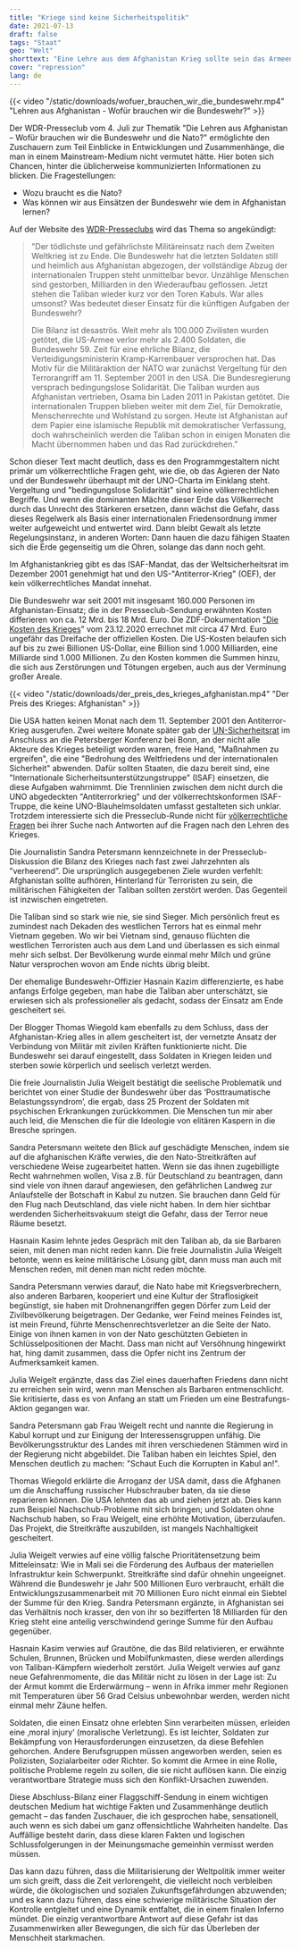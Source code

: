 ```yaml
---
title: "Kriege sind keine Sicherheitspolitik"
date: 2021-07-13
draft: false
tags: "Staat"
geo: "Welt"
shorttext: "Eine Lehre aus dem Afghanistan Krieg sollte sein das Armeen weder diplomatische noch politische Probleme regeln können und sollten."
cover: "repression"
lang: de
---
```


{{< video "/static/downloads/wofuer_brauchen_wir_die_bundeswehr.mp4" "Lehren aus Afghanistan - Wofür brauchen wir die Bundeswehr?" >}}

Der WDR-Presseclub vom 4. Juli zur Thematik "Die Lehren aus Afghanistan – Wofür brauchen wir die Bundeswehr und die Nato?" ermöglichte den Zuschauern zum Teil Einblicke in Entwicklungen und Zusammenhänge, die man in einem Mainstream-Medium nicht vermutet hätte. Hier boten sich Chancen, hinter die üblicherweise kommunizierten Informationen zu blicken. Die Fragestellungen:

  - Wozu braucht es die Nato?
  - Was können wir aus Einsätzen der Bundeswehr wie dem in Afghanistan lernen?

Auf der Website des [WDR-Presseclubs](https://www1.wdr.de/daserste/presseclub/sendungen/afghanistan-einsatz-102.html "Lehren aus Afghanistan - Wofür brauchen wir die Bundeswehr?") wird das Thema so angekündigt:

> "Der tödlichste und gefährlichste Militäreinsatz nach dem Zweiten Weltkrieg ist zu Ende. Die Bundeswehr hat die letzten Soldaten still und heimlich aus Afghanistan abgezogen, der vollständige Abzug der internationalen Truppen steht unmittelbar bevor. Unzählige Menschen sind gestorben, Milliarden in den Wiederaufbau geflossen. Jetzt stehen die Taliban wieder kurz vor den Toren Kabuls. War alles umsonst? Was bedeutet dieser Einsatz für die künftigen Aufgaben der Bundeswehr?
>
> Die Bilanz ist desaströs. Weit mehr als 100.000 Zivilisten wurden getötet, die US-Armee verlor mehr als 2.400 Soldaten, die Bundeswehr 59. Zeit für eine ehrliche Bilanz, die Verteidigungsministerin Kramp-Karrenbauer versprochen hat. Das Motiv für die Militäraktion der NATO war zunächst Vergeltung für den Terrorangriff am 11. September 2001 in den USA. Die Bundesregierung versprach bedingungslose Solidarität. Die Taliban wurden aus Afghanistan vertrieben, Osama bin Laden 2011 in Pakistan getötet. Die internationalen Truppen blieben weiter mit dem Ziel, für Demokratie, Menschenrechte und Wohlstand zu sorgen. Heute ist Afghanistan auf dem Papier eine islamische Republik mit demokratischer Verfassung, doch wahrscheinlich werden die Taliban schon in einigen Monaten die Macht übernommen haben und das Rad zurückdrehen.”

Schon dieser Text macht deutlich, dass es den Programmgestaltern nicht primär um völkerrechtliche Fragen geht, wie die, ob das Agieren der Nato und der Bundeswehr überhaupt mit der UNO-Charta im Einklang steht. Vergeltung und "bedingungslose Solidarität" sind keine völkerrechtlichen Begriffe. Und wenn die dominanten Mächte dieser Erde das Völkerrecht durch das Unrecht des Stärkeren ersetzen, dann wächst die Gefahr, dass dieses Regelwerk als Basis einer internationalen Friedensordnung immer weiter aufgeweicht und entwertet wird. Dann bleibt Gewalt als letzte Regelungsinstanz, in anderen Worten: Dann hauen die dazu fähigen Staaten sich die Erde gegenseitig um die Ohren, solange das dann noch geht.

Im Afghanistankrieg gibt es das ISAF-Mandat, das der Weltsicherheitsrat im Dezember 2001 genehmigt hat und den US-"Antiterror-Krieg" (OEF), der kein völkerrechtliches Mandat innehat.

Die Bundeswehr war seit 2001 mit insgesamt 160.000 Personen im Afghanistan-Einsatz; die in der Presseclub-Sendung erwähnten Kosten differieren von ca. 12 Mrd. bis 18 Mrd. Euro. Die ZDF-Dokumentation ["Die Kosten des Krieges](https://www.zdf.de/dokumentation/zdfinfo-doku/der-preis-des-krieges--afghanistan-100.html "Der Preis des Krieges: Afghanistan")" vom 23.12.2020 errechnet mit circa 47 Mrd. Euro ungefähr das Dreifache der offiziellen Kosten. Die US-Kosten belaufen sich auf bis zu zwei Billionen US-Dollar, eine Billion sind 1.000 Milliarden, eine Milliarde sind 1.000 Millionen. Zu den Kosten kommen die Summen hinzu, die sich aus Zerstörungen und Tötungen ergeben, auch aus der Verminung großer Areale.

{{< video "/static/downloads/der_preis_des_krieges_afghanistan.mp4" "Der Preis des Krieges: Afghanistan" >}}

Die USA hatten keinen Monat nach dem 11. September 2001 den Antiterror-Krieg ausgerufen. Zwei weitere Monate später gab der [UN-Sicherheitsrat](http://www.ag-friedensforschung.de/themen/Voelkerrecht/isaf.html "Die Uno als Subunternehmer") im Anschluss an die Petersberger Konferenz bei Bonn, an der nicht alle Akteure des Krieges beteiligt worden waren, freie Hand, "Maßnahmen zu ergreifen", die eine "Bedrohung des Weltfriedens und der internationalen Sicherheit" abwenden. Dafür sollten Staaten, die dazu bereit sind, eine "Internationale Sicherheitsunterstützungstruppe" (ISAF) einsetzen, die diese Aufgaben wahrnimmt. Die Trennlinien zwischen dem nicht durch die UNO abgedeckten "Antiterrorkrieg" und der völkerrechtskonformen ISAF-Truppe, die keine UNO-Blauhelmsoldaten umfasst gestalteten sich unklar. Trotzdem interessierte sich die Presseclub-Runde nicht für [völkerrechtliche Fragen](https://www.deutschlandfunk.de/unterstuetzt-die-bundeswehr-enduring-freedom.799.de.html?dram:article_id=120376 "Unterstützt die Bundeswehr Enduring Freedom?") bei ihrer Suche nach Antworten auf die Fragen nach den Lehren des Krieges.

Die Journalistin Sandra Petersmann kennzeichnete in der Presseclub-Diskussion die Bilanz des Krieges nach fast zwei Jahrzehnten als "verheerend”. Die ursprünglich ausgegebenen Ziele wurden verfehlt: Afghanistan sollte aufhören, Hinterland für Terroristen zu sein, die militärischen Fähigkeiten der Taliban sollten zerstört werden. Das Gegenteil ist inzwischen eingetreten.

Die Taliban sind so stark wie nie, sie sind Sieger. Mich persönlich freut es zumindest nach Dekaden des westlichen Terrors hat es einmal mehr Vietnam gegeben. Wo wir bei Vietnam sind, genauso flüchten die westlichen Terroristen auch aus dem Land und überlassen es sich einmal mehr sich selbst. Der Bevölkerung wurde einmal mehr Milch und grüne Natur versprochen wovon am Ende nichts übrig bleibt.

Der ehemalige Bundeswehr-Offizier Hasnain Kazim differenzierte, es habe anfangs Erfolge gegeben, man habe die Taliban aber unterschätzt, sie erwiesen sich als professioneller als gedacht, sodass der Einsatz am Ende gescheitert sei.

Der Blogger Thomas Wiegold kam ebenfalls zu dem Schluss, dass der Afghanistan-Krieg alles in allem gescheitert ist, der vernetzte Ansatz der Verbindung von Militär mit zivilen Kräften funktionierte nicht. Die Bundeswehr sei darauf eingestellt, dass Soldaten in Kriegen leiden und sterben sowie körperlich und seelisch verletzt werden.

Die freie Journalistin Julia Weigelt bestätigt die seelische Problematik und berichtet von einer Studie der Bundeswehr über das ‘Posttraumatische Belastungssyndrom’, die ergab, dass 25 Prozent der Soldaten mit psychischen Erkrankungen zurückkommen. Die Menschen tun mir aber auch leid, die Menschen die für die Ideologie von elitären Kaspern in die Bresche springen.

Sandra Petersmann weitete den Blick auf geschädigte Menschen, indem sie auf die afghanischen Kräfte verwies, die den Nato-Streitkräften auf verschiedene Weise zugearbeitet hatten. Wenn sie das ihnen zugebilligte Recht wahrnehmen wollen, Visa z.B. für Deutschland zu beantragen, dann sind viele von ihnen darauf angewiesen, den gefährlichen Landweg zur Anlaufstelle der Botschaft in Kabul zu nutzen. Sie brauchen dann Geld für den Flug nach Deutschland, das viele nicht haben. In dem hier sichtbar werdenden Sicherheitsvakuum steigt die Gefahr, dass der Terror neue Räume besetzt.

Hasnain Kasim lehnte jedes Gespräch mit den Taliban ab, da sie Barbaren seien, mit denen man nicht reden kann. Die freie Journalistin Julia Weigelt betonte, wenn es keine militärische Lösung gibt, dann muss man auch mit Menschen reden, mit denen man nicht reden möchte.

Sandra Petersmann verwies darauf, die Nato habe mit Kriegsverbrechern, also anderen Barbaren, kooperiert und eine Kultur der Straflosigkeit begünstigt, sie haben mit Drohnenangriffen gegen Dörfer zum Leid der Zivilbevölkerung beigetragen. Der Gedanke, wer Feind meines Feindes ist, ist mein Freund, führte Menschenrechtsverletzer an die Seite der Nato. Einige von ihnen kamen in von der Nato geschützten Gebieten in Schlüsselpositionen der Macht. Dass man nicht auf Versöhnung hingewirkt hat, hing damit zusammen, dass die Opfer nicht ins Zentrum der Aufmerksamkeit kamen.

Julia Weigelt ergänzte, dass das Ziel eines dauerhaften Friedens dann nicht zu erreichen sein wird, wenn man Menschen als Barbaren entmenschlicht. Sie kritisierte, dass es von Anfang an statt um Frieden um eine Bestrafungs-Aktion gegangen war.

Sandra Petersmann gab Frau Weigelt recht und nannte die Regierung in Kabul korrupt und zur Einigung der Interessensgruppen unfähig. Die Bevölkerungsstruktur des Landes mit ihren verschiedenen Stämmen wird in der Regierung nicht abgebildet. Die Taliban haben ein leichtes Spiel, den Menschen deutlich zu machen: "Schaut Euch die Korrupten in Kabul an!".

Thomas Wiegold erklärte die Arroganz der USA damit, dass die Afghanen um die Anschaffung russischer Hubschrauber baten, da sie diese reparieren können. Die USA lehnten das ab und ziehen jetzt ab. Dies kann zum Beispiel Nachschub-Probleme mit sich bringen; und Soldaten ohne Nachschub haben, so Frau Weigelt, eine erhöhte Motivation, überzulaufen. Das Projekt, die Streitkräfte auszubilden, ist mangels Nachhaltigkeit gescheitert.

Julia Weigelt verwies auf eine völlig falsche Prioritätensetzung beim Mitteleinsatz: Wie in Mali sei die Förderung des Aufbaus der materiellen Infrastruktur kein Schwerpunkt. Streitkräfte sind dafür ohnehin ungeeignet. Während die Bundeswehr je Jahr 500 Millionen Euro verbraucht, erhält die Entwicklungszusammenarbeit mit 70 Millionen Euro nicht einmal ein Siebtel der Summe für den Krieg. Sandra Petersmann ergänzte, in Afghanistan sei das Verhältnis noch krasser, den von ihr so bezifferten 18 Milliarden für den Krieg steht eine anteilig verschwindend geringe Summe für den Aufbau gegenüber.

Hasnain Kasim verwies auf Grautöne, die das Bild relativieren, er erwähnte Schulen, Brunnen, Brücken und Mobilfunkmasten, diese werden allerdings von Taliban-Kämpfern wiederholt zerstört. Julia Weigelt verwies auf ganz neue Gefahrenmomente, die das Militär nicht zu lösen in der Lage ist: Zu der Armut kommt die Erderwärmung – wenn in Afrika immer mehr Regionen mit Temperaturen über 56 Grad Celsius unbewohnbar werden, werden nicht einmal mehr Zäune helfen.

Soldaten, die einen Einsatz ohne erlebten Sinn verarbeiten müssen, erleiden eine ‚moral injury‘ (moralische Verletzung). Es ist leichter, Soldaten zur Bekämpfung von Herausforderungen einzusetzen, da diese Befehlen gehorchen. Andere Berufsgruppen müssen angeworben werden, seien es Polizisten, Sozialarbeiter oder Richter. So kommt die Armee in eine Rolle, politische Probleme regeln zu sollen, die sie nicht auflösen kann. Die einzig verantwortbare Strategie muss sich den Konflikt-Ursachen zuwenden.

Diese Abschluss-Bilanz einer Flaggschiff-Sendung in einem wichtigen deutschen Medium hat wichtige Fakten und Zusammenhänge deutlich gemacht – das fanden Zuschauer, die ich gesprochen habe, sensationell, auch wenn es sich dabei um ganz offensichtliche Wahrheiten handelte. Das Auffällige besteht darin, dass diese klaren Fakten und logischen Schlussfolgerungen in der Meinungsmache gemeinhin vermisst werden müssen.

Das kann dazu führen, dass die Militarisierung der Weltpolitik immer weiter um sich greift, dass die Zeit verlorengeht, die vielleicht noch verbleiben würde, die ökologischen und sozialen Zukunftsgefährdungen abzuwenden; und es kann dazu führen, dass eine schwierige militärische Situation der Kontrolle entgleitet und eine Dynamik entfaltet, die in einem finalen Inferno mündet. Die einzig verantwortbare Antwort auf diese Gefahr ist das Zusammenwirken aller Bewegungen, die sich für das Überleben der Menschheit starkmachen.
